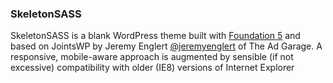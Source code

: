 ### SkeletonSASS

SkeletonSASS is a blank WordPress theme built with [Foundation 5](http://foundation.zurb.com/) and based on JointsWP by Jeremy Englert [@jeremyenglert](https://twitter.com/jeremyenglert) of The Ad Garage. A responsive, mobile-aware approach is augmented by sensible (if not excessive) compatibility with older (IE8) versions of Internet Explorer
